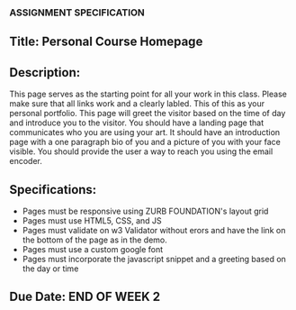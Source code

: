 ### ASSIGNMENT SPECIFICATION

## Title: Personal Course Homepage

## Description: 

This page serves as the starting point for all your work in this class. Please make sure that all links work and a clearly labled.  This of this as your personal portfolio. This page will greet the visitor based on the time of day and introduce you to the visitor.  You should have a landing page that communicates who you are using your art.  It should have an introduction page with a one paragraph bio of you and a picture of you with your face visible. You should provide the user a way to reach you using the email encoder. 

## Specifications:

 - Pages must be responsive using ZURB FOUNDATION's layout grid
 - Pages must use HTML5, CSS, and JS
 - Pages must validate on w3 Validator without erors and have the link on the bottom of the page as in the demo.
 - Pages must use a custom google font 
 - Pages must incorporate the javascript snippet and a greeting based on the day or time

## Due Date: END OF WEEK 2

